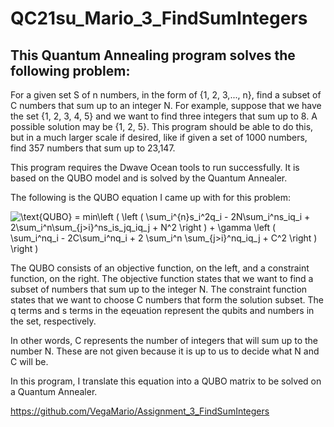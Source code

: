 # QC21su_Mario_3_FindSumIntegers

## This Quantum Annealing program solves the following problem:

  For a given set S of n numbers, in the form of {1, 2, 3,..., n}, find a subset of C numbers that sum up to an integer N.
  For example, suppose that we have the set {1, 2, 3, 4, 5} and we want to find three integers that sum up to 8. A possible solution may be {1, 2, 5}. 
  This program should be able to do this, but in a much larger scale if desired, like if given a set of 1000 numbers, find 357 numbers that sum up to 23,147. 
  
  This program requires the Dwave Ocean tools to run successfully. It is based on the QUBO model and is solved by the Quantum Annealer.
  
  The following is the QUBO equation I came up with for this problem:

<img src="https://latex.codecogs.com/svg.latex?\text{QUBO}&space;=&space;min\left&space;(&space;\left&space;(&space;\sum_i^{n}s_i^2q_i&space;-&space;2N\sum_i^ns_iq_i&space;&plus;&space;2\sum_i^n\sum_{j>i}^ns_is_jq_iq_j&space;&plus;&space;N^2&space;\right&space;)&space;&plus;&space;\gamma&space;\left&space;(&space;\sum_i^nq_i&space;-&space;2C\sum_i^nq_i&space;&plus;&space;2&space;\sum_i^n&space;\sum_{j>i}^nq_iq_j&space;&plus;&space;C^2&space;\right&space;)&space;\right&space;)" title="\text{QUBO} = min\left ( \left ( \sum_i^{n}s_i^2q_i - 2N\sum_i^ns_iq_i + 2\sum_i^n\sum_{j>i}^ns_is_jq_iq_j + N^2 \right ) + \gamma \left ( \sum_i^nq_i - 2C\sum_i^nq_i + 2 \sum_i^n \sum_{j>i}^nq_iq_j + C^2 \right ) \right )" />

  The QUBO consists of an objective function, on the left, and a constraint function, on the right. The objective function states that we want to find a subset of         numbers that sum up to the integer N. The constraint function states that we want to choose C numbers that form the solution subset. The q terms and s terms in the       eqeuation represent the qubits and numbers in the set, respectively. 
  
  In other words, C represents the number of integers that will sum up to the number N. These are not given because it is up to us to decide what N and C will be. 
  
  In this program, I translate this equation into a QUBO matrix to be solved on a Quantum Annealer. 
  
  https://github.com/VegaMario/Assignment_3_FindSumIntegers
